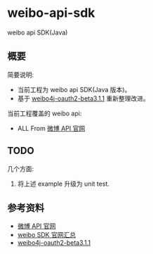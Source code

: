 # weibo-api-sdk
weibo api SDK(Java)


## 概要

简要说明:

* 当前工程为 weibo api SDK(Java 版本)。
* 基于 [weibo4j-oauth2-beta3.1.1](https://github.com/sunxiaowei2014/weibo4j-oauth2-beta3.1.1) 重新整理改进。

当前工程覆盖的 weibo api:

* ALL From [微博 API 官网](http://open.weibo.com/wiki/%E5%BE%AE%E5%8D%9AAPI)


## TODO

几个方面:

1. 将上述 example 升级为 unit test.

## 参考资料

* [微博 API 官网](http://open.weibo.com/wiki/%E5%BE%AE%E5%8D%9AAPI)
* [weibo SDK 官网汇总](http://open.weibo.com/wiki/SDK)
* [weibo4j-oauth2-beta3.1.1](https://github.com/sunxiaowei2014/weibo4j-oauth2-beta3.1.1)

